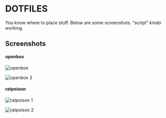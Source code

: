 # DOTFILES #   
You know where to place stuff. Below are some screenshots. "script" *kinda* working.



## Screenshots ##
#### openbox   



![openbox](https://raw.githubusercontent.com/phenelzine/dotfiles/main/wallpapers/screenshots/Screenshot-2.png)   



![openbox 2](https://raw.githubusercontent.com/phenelzine/dotfiles/main/wallpapers/screenshots/Screenshot-1.png)







#### ratpoison   



![ratpoison 1](https://raw.githubusercontent.com/ZorBott/dotfiles/main/wallpapers/screenshots/Unixporn-1.png)    



![ratpoison 2](https://raw.githubusercontent.com/ZorBott/dotfiles/main/wallpapers/screenshots/Unixporn-3.png)  
